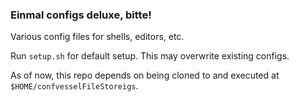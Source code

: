 ### Einmal configs deluxe, bitte!
Various config files for shells, editors, etc.

Run `setup.sh` for default setup. This may overwrite existing configs.

As of now, this repo depends on being cloned to and executed at `$HOME/confvesselFileStoreigs`.

